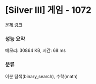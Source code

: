 # [Silver III] 게임 - 1072 

[문제 링크](https://www.acmicpc.net/problem/1072) 

### 성능 요약

메모리: 30864 KB, 시간: 68 ms

### 분류

이분 탐색(binary_search), 수학(math)

